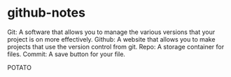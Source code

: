 # github-notes
Git: A software that allows you to manage the various versions that your project is on more effectively.
Github: A website that allows you to make projects that use the version control from git.
Repo: A storage container for files.
Commit: A save button for your file.

POTATO

